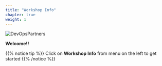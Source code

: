 ```yaml
---
title: "Workshop Info"
chapter: true
weight: 1
---
```


![DevOpsPartners](/images/getting_started/devops_partners.png)


__Welcome!!__

{{% notice tip %}}
Click on __Workshop Info__ from menu on the left to get started
{{% /notice %}}
